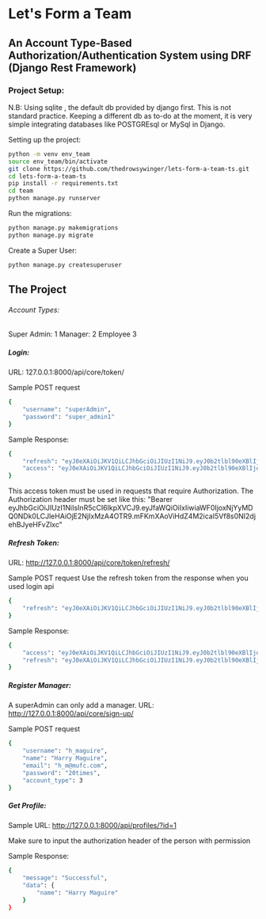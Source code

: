 # Let's Form a Team

## An Account Type-Based Authorization/Authentication System using DRF (Django Rest Framework)

### Project Setup:

N.B: Using sqlite , the default db provided by django first. This is not standard practice. Keeping a different db as to-do at the moment, it is very simple integrating databases like POSTGREsql or MySql in Django. 

Setting up the project:
```sh
python -m venv env_team
source env_team/bin/activate
git clone https://github.com/thedrowsywinger/lets-form-a-team-ts.git
cd lets-form-a-team-ts
pip install -r requirements.txt
cd team
python manage.py runserver
```

Run the migrations:
```sh
python manage.py makemigrations
python manage.py migrate
```

Create a Super User:

```sh
python manage.py createsuperuser
```

## The Project

###### Account Types:

Super Admin: 1
Manager: 2
Employee 3

##### Login:

URL: 127.0.0.1:8000/api/core/token/

Sample POST request

```sh
{
    "username": "superAdmin",
    "password": "super_admin1"
}
```

Sample Response:

```sh
{
    "refresh": "eyJ0eXAiOiJKV1QiLCJhbGciOiJIUzI1NiJ9.eyJ0b2tlbl90eXBlIjoicmVmcmVzaCIsImV4cCI6MTY3MDMyNDY3OSwiaWF0IjoxNjY5NzE5ODc5LCJqdGkiOiJkM2ZjN2YzYjhiMWI0MDFhYTQ3YjJlMjAwNjczNjM5OSIsInVzZXJfaWQiOiI1NjkyNWM4Ny1hODY0LTRiM2QtYWRlYi00ZmE2YTcyMDg2YTMifQ.xFqgWScUilQCjhG5S6lXYI7lhV0Kd4glQ5GWCLkx0M4",
    "access": "eyJ0eXAiOiJKV1QiLCJhbGciOiJIUzI1NiJ9.eyJ0b2tlbl90eXBlIjoiYWNjZXNzIiwiZXhwIjoxNjY5NzIwMTc5LCJpYXQiOjE2Njk3MTk4NzksImp0aSI6IjUwNWNlY2MzNjZlODQ1ZmY4MjBhNjFkMjI0NDhmYWVmIiwidXNlcl9pZCI6IjU2OTI1Yzg3LWE4NjQtNGIzZC1hZGViLTRmYTZhNzIwODZhMyJ9.TuQupNSJOpJZE-UtBsPQQtgr5C2h_-xea__f5a2SOgo"
}
```

This access token must be used in requests that require Authorization. The Authorization header must be set like this: "Bearer eyJhbGciOiJIUzI1NiIsInR5cCI6IkpXVCJ9.eyJfaWQiOiIxIiwiaWF0IjoxNjYyMDQ0NDk0LCJleHAiOjE2NjIxMzA4OTR9.mFKmXAoViHdZ4M2icaI5Vf8s0NI2djehBJyeHFvZlxc"

##### Refresh Token:

URL: http://127.0.0.1:8000/api/core/token/refresh/

Sample POST request
Use the refresh token from the response when you used login api
```sh
{
    "refresh": "eyJ0eXAiOiJKV1QiLCJhbGciOiJIUzI1NiJ9.eyJ0b2tlbl90eXBlIjoicmVmcmVzaCIsImV4cCI6MTY3MDQxMjkxMSwiaWF0IjoxNjY5ODA4MTExLCJqdGkiOiJjOWExYjU0ZWNkYzg0NTEyYWYzMzM2MDE3OTRhZDAyNSIsInVzZXJfaWQiOiI1NjkyNWM4Ny1hODY0LTRiM2QtYWRlYi00ZmE2YTcyMDg2YTMifQ.S_bPo1KJ6nczZIgi84Tiz3hZm8bYWIraDcmtn4n6HkE"
}
```

Sample Response:

```sh
{
    "access": "eyJ0eXAiOiJKV1QiLCJhbGciOiJIUzI1NiJ9.eyJ0b2tlbl90eXBlIjoiYWNjZXNzIiwiZXhwIjoxNjY5ODA4NDIzLCJpYXQiOjE2Njk4MDgxMTEsImp0aSI6IjQ3NWRmMjA3NDZmNjRlZWE5ZTcyNTczNTA3Mjg4ZWIzIiwidXNlcl9pZCI6IjU2OTI1Yzg3LWE4NjQtNGIzZC1hZGViLTRmYTZhNzIwODZhMyJ9.w0IzRa_xQEqMpxkbOAcab80UxItPRm134bGX5LQer6Q",
    "refresh": "eyJ0eXAiOiJKV1QiLCJhbGciOiJIUzI1NiJ9.eyJ0b2tlbl90eXBlIjoicmVmcmVzaCIsImV4cCI6MTY3MDQxMjkyMywiaWF0IjoxNjY5ODA4MTIzLCJqdGkiOiJkMjc1ZjA4NDlmMGI0NTM4OThkMTA0ZmE5NWE1ZDZjNyIsInVzZXJfaWQiOiI1NjkyNWM4Ny1hODY0LTRiM2QtYWRlYi00ZmE2YTcyMDg2YTMifQ.lrHZS2Fm_Amr3FDP_MNGFPqfqKpnLxd6Bx_itEKZ90A"
}
```

##### Register Manager:

A superAdmin can only add a manager.
URL: http://127.0.0.1:8000/api/core/sign-up/

Sample POST request

```sh
{
    "username": "h_maguire",
    "name": "Harry Maguire",
    "email": "h_m@mufc.com",
    "password": "20times",
    "account_type": 3
}
```

##### Get Profile:

Sample URL: http://127.0.0.1:8000/api/profiles/?id=1

Make sure to input the authorization header of the person with permission

Sample Response:

```sh
{
    "message": "Successful",
    "data": {
        "name": "Harry Maguire"
    }
}
```